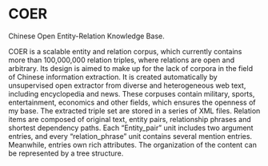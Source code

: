 # COER
Chinese Open Entity-Relation Knowledge Base.

COER is a scalable entity and relation corpus, which currently contains more than 100,000,000 relation triples, where relations are open and arbitrary. Its design is aimed to make up for the lack of corpora in the field of Chinese information extraction. 
It is created automatically by unsupervised open extractor from diverse and heterogeneous web text, including encyclopedia and news. These corpuses contain military, sports, entertainment, economics and other fields, which ensures the openness of my base.
The extracted triple set are stored in a series of XML files. Relation items are composed of original text, entity pairs, relationship phrases and shortest dependency paths. Each “Entity_pair” unit includes two argument entries, and every “relation_phrase” unit contains several mention entries. Meanwhile, entries own rich attributes. The organization of the content can be represented by a tree structure.
